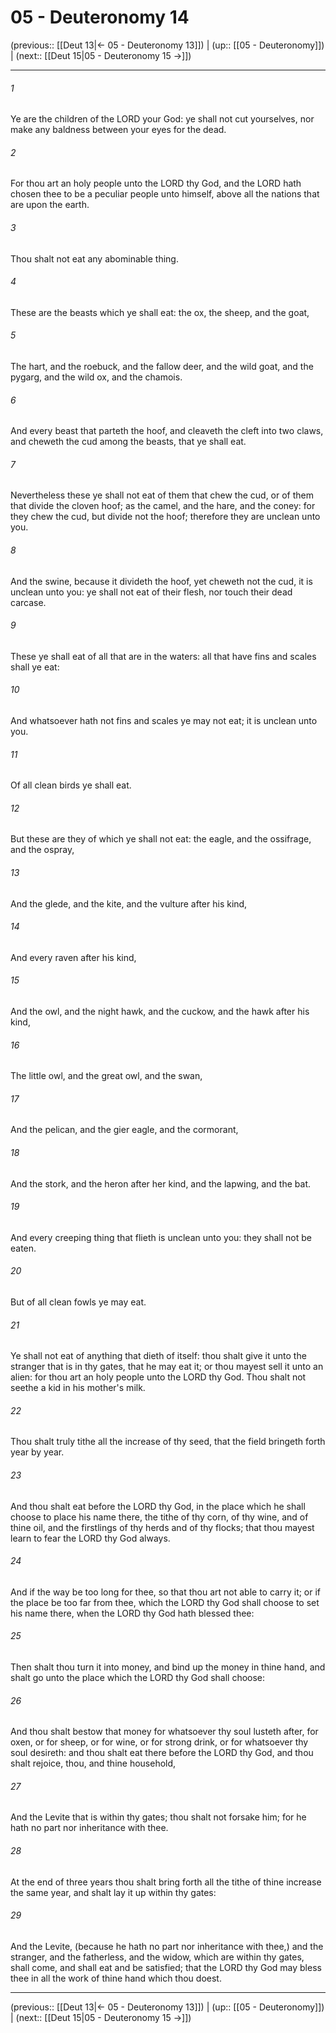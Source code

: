 # 05 - Deuteronomy 14

(previous:: [[Deut 13|← 05 - Deuteronomy 13]]) | (up:: [[05 - Deuteronomy]]) | (next:: [[Deut 15|05 - Deuteronomy 15 →]])

***


###### 1 
Ye are the children of the LORD your God: ye shall not cut yourselves, nor make any baldness between your eyes for the dead. 

###### 2 
For thou art an holy people unto the LORD thy God, and the LORD hath chosen thee to be a peculiar people unto himself, above all the nations that are upon the earth. 

###### 3 
Thou shalt not eat any abominable thing. 

###### 4 
These are the beasts which ye shall eat: the ox, the sheep, and the goat, 

###### 5 
The hart, and the roebuck, and the fallow deer, and the wild goat, and the pygarg, and the wild ox, and the chamois. 

###### 6 
And every beast that parteth the hoof, and cleaveth the cleft into two claws, and cheweth the cud among the beasts, that ye shall eat. 

###### 7 
Nevertheless these ye shall not eat of them that chew the cud, or of them that divide the cloven hoof; as the camel, and the hare, and the coney: for they chew the cud, but divide not the hoof; therefore they are unclean unto you. 

###### 8 
And the swine, because it divideth the hoof, yet cheweth not the cud, it is unclean unto you: ye shall not eat of their flesh, nor touch their dead carcase. 

###### 9 
These ye shall eat of all that are in the waters: all that have fins and scales shall ye eat: 

###### 10 
And whatsoever hath not fins and scales ye may not eat; it is unclean unto you. 

###### 11 
Of all clean birds ye shall eat. 

###### 12 
But these are they of which ye shall not eat: the eagle, and the ossifrage, and the ospray, 

###### 13 
And the glede, and the kite, and the vulture after his kind, 

###### 14 
And every raven after his kind, 

###### 15 
And the owl, and the night hawk, and the cuckow, and the hawk after his kind, 

###### 16 
The little owl, and the great owl, and the swan, 

###### 17 
And the pelican, and the gier eagle, and the cormorant, 

###### 18 
And the stork, and the heron after her kind, and the lapwing, and the bat. 

###### 19 
And every creeping thing that flieth is unclean unto you: they shall not be eaten. 

###### 20 
But of all clean fowls ye may eat. 

###### 21 
Ye shall not eat of anything that dieth of itself: thou shalt give it unto the stranger that is in thy gates, that he may eat it; or thou mayest sell it unto an alien: for thou art an holy people unto the LORD thy God. Thou shalt not seethe a kid in his mother's milk. 

###### 22 
Thou shalt truly tithe all the increase of thy seed, that the field bringeth forth year by year. 

###### 23 
And thou shalt eat before the LORD thy God, in the place which he shall choose to place his name there, the tithe of thy corn, of thy wine, and of thine oil, and the firstlings of thy herds and of thy flocks; that thou mayest learn to fear the LORD thy God always. 

###### 24 
And if the way be too long for thee, so that thou art not able to carry it; or if the place be too far from thee, which the LORD thy God shall choose to set his name there, when the LORD thy God hath blessed thee: 

###### 25 
Then shalt thou turn it into money, and bind up the money in thine hand, and shalt go unto the place which the LORD thy God shall choose: 

###### 26 
And thou shalt bestow that money for whatsoever thy soul lusteth after, for oxen, or for sheep, or for wine, or for strong drink, or for whatsoever thy soul desireth: and thou shalt eat there before the LORD thy God, and thou shalt rejoice, thou, and thine household, 

###### 27 
And the Levite that is within thy gates; thou shalt not forsake him; for he hath no part nor inheritance with thee. 

###### 28 
At the end of three years thou shalt bring forth all the tithe of thine increase the same year, and shalt lay it up within thy gates: 

###### 29 
And the Levite, (because he hath no part nor inheritance with thee,) and the stranger, and the fatherless, and the widow, which are within thy gates, shall come, and shall eat and be satisfied; that the LORD thy God may bless thee in all the work of thine hand which thou doest.

***

(previous:: [[Deut 13|← 05 - Deuteronomy 13]]) | (up:: [[05 - Deuteronomy]]) | (next:: [[Deut 15|05 - Deuteronomy 15 →]])
